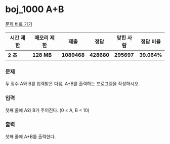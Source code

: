 # boj_1000 A+B

<a href="https://www.acmicpc.net/problem/1000">문제 바로 가기</a>
            
| **시간 제한** | **메모리 제한** | **제출** | **정답** | **맞힌 사람** | **정답 비율** |
| ------------- | --------------- | -------- | -------- | ------------- | ------------- |
| **2 초** | **128 MB** | **1089468** | **428680** | **295697** | **39.064%** |

### 문제

두 정수 A와 B를 입력받은 다음, A+B를 출력하는 프로그램을 작성하시오.

### 입력
            
첫째 줄에 A와 B가 주어진다. (0 < A, B < 10)
            
### 출력

첫째 줄에 A+B를 출력한다.